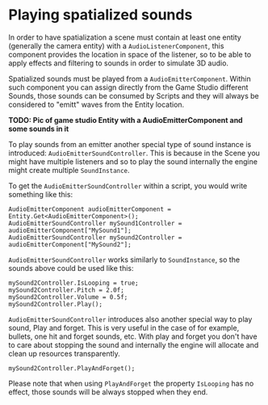# Playing spatialized sounds

In order to have spatialization a scene must contain at least one entity (generally the camera entity) with a `AudioListenerComponent`, this component provides the location in space of the listener, so to be able to apply effects and filtering to sounds in order to simulate 3D audio.

Spatialized sounds must be played from a `AudioEmitterComponent`. Within such component you can assign directly from the Game Studio different Sounds, those sounds can be consumed by Scripts and they will always be considered to "emitt" waves from the Entity location.

**TODO: Pic of game studio Entity with a AudioEmitterComponent and some sounds in it**

To play sounds from an emitter another special type of sound instance is introduced: `AudioEmitterSoundController`.
This is because in the Scene you might have multiple listeners and so to play the sound internally the engine might create multiple `SoundInstance`.


To get the `AudioEmitterSoundController` within a script, you would write something like this:
```
AudioEmitterComponent audioEmitterComponent = Entity.Get<AudioEmitterComponent>();
AudioEmitterSoundController mySound1Controller = audioEmitterComponent["MySound1"];
AudioEmitterSoundController mySound2Controller = audioEmitterComponent["MySound2"];
```

`AudioEmitterSoundController` works similarly to `SoundInstance`, so the sounds above could be used like this:
```
mySound2Controller.IsLooping = true;
mySound2Controller.Pitch = 2.0f;
mySound2Controller.Volume = 0.5f;
mySound2Controller.Play();
```

`AudioEmitterSoundController` introduces also another special way to play sound, Play and forget.
This is very useful in the case of for example, bullets, one hit and forget sounds, etc.
With play and forget you don't have to care about stopping the sound and internally the engine will allocate and clean up resources transparently.
```
mySound2Controller.PlayAndForget();
```
Please note that when using `PlayAndForget` the property `IsLooping` has no effect, those sounds will be always stopped when they end.


